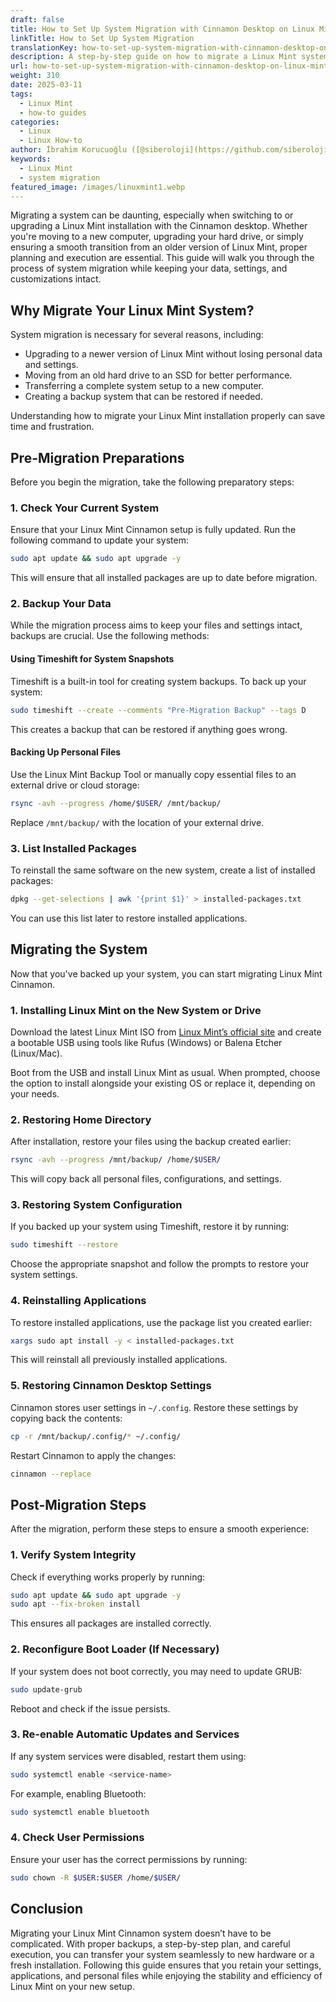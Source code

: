 ```yaml
---
draft: false
title: How to Set Up System Migration with Cinnamon Desktop on Linux Mint
linkTitle: How to Set Up System Migration
translationKey: how-to-set-up-system-migration-with-cinnamon-desktop-on-linux-mint
description: A step-by-step guide on how to migrate a Linux Mint system with Cinnamon desktop.
url: how-to-set-up-system-migration-with-cinnamon-desktop-on-linux-mint
weight: 310
date: 2025-03-11
tags:
  - Linux Mint
  - how-to guides
categories:
  - Linux
  - Linux How-to
author: İbrahim Korucuoğlu ([@siberoloji](https://github.com/siberoloji))
keywords:
  - Linux Mint
  - system migration
featured_image: /images/linuxmint1.webp
---
```

Migrating a system can be daunting, especially when switching to or upgrading a Linux Mint installation with the Cinnamon desktop. Whether you're moving to a new computer, upgrading your hard drive, or simply ensuring a smooth transition from an older version of Linux Mint, proper planning and execution are essential. This guide will walk you through the process of system migration while keeping your data, settings, and customizations intact.

## Why Migrate Your Linux Mint System?

System migration is necessary for several reasons, including:

- Upgrading to a newer version of Linux Mint without losing personal data and settings.
- Moving from an old hard drive to an SSD for better performance.
- Transferring a complete system setup to a new computer.
- Creating a backup system that can be restored if needed.

Understanding how to migrate your Linux Mint installation properly can save time and frustration.

## Pre-Migration Preparations

Before you begin the migration, take the following preparatory steps:

### 1. **Check Your Current System**

Ensure that your Linux Mint Cinnamon setup is fully updated. Run the following command to update your system:

```bash
sudo apt update && sudo apt upgrade -y
```

This will ensure that all installed packages are up to date before migration.

### 2. **Backup Your Data**

While the migration process aims to keep your files and settings intact, backups are crucial. Use the following methods:

#### Using Timeshift for System Snapshots

Timeshift is a built-in tool for creating system backups. To back up your system:

```bash
sudo timeshift --create --comments "Pre-Migration Backup" --tags D
```

This creates a backup that can be restored if anything goes wrong.

#### Backing Up Personal Files

Use the Linux Mint Backup Tool or manually copy essential files to an external drive or cloud storage:

```bash
rsync -avh --progress /home/$USER/ /mnt/backup/
```

Replace `/mnt/backup/` with the location of your external drive.

### 3. **List Installed Packages**

To reinstall the same software on the new system, create a list of installed packages:

```bash
dpkg --get-selections | awk '{print $1}' > installed-packages.txt
```

You can use this list later to restore installed applications.

## Migrating the System

Now that you've backed up your system, you can start migrating Linux Mint Cinnamon.

### 1. **Installing Linux Mint on the New System or Drive**

Download the latest Linux Mint ISO from [Linux Mint’s official site](https://linuxmint.com/download.php) and create a bootable USB using tools like Rufus (Windows) or Balena Etcher (Linux/Mac).

Boot from the USB and install Linux Mint as usual. When prompted, choose the option to install alongside your existing OS or replace it, depending on your needs.

### 2. **Restoring Home Directory**

After installation, restore your files using the backup created earlier:

```bash
rsync -avh --progress /mnt/backup/ /home/$USER/
```

This will copy back all personal files, configurations, and settings.

### 3. **Restoring System Configuration**

If you backed up your system using Timeshift, restore it by running:

```bash
sudo timeshift --restore
```

Choose the appropriate snapshot and follow the prompts to restore your system settings.

### 4. **Reinstalling Applications**

To restore installed applications, use the package list you created earlier:

```bash
xargs sudo apt install -y < installed-packages.txt
```

This will reinstall all previously installed applications.

### 5. **Restoring Cinnamon Desktop Settings**

Cinnamon stores user settings in `~/.config`. Restore these settings by copying back the contents:

```bash
cp -r /mnt/backup/.config/* ~/.config/
```

Restart Cinnamon to apply the changes:

```bash
cinnamon --replace
```

## Post-Migration Steps

After the migration, perform these steps to ensure a smooth experience:

### 1. **Verify System Integrity**

Check if everything works properly by running:

```bash
sudo apt update && sudo apt upgrade -y
sudo apt --fix-broken install
```

This ensures all packages are installed correctly.

### 2. **Reconfigure Boot Loader (If Necessary)**

If your system does not boot correctly, you may need to update GRUB:

```bash
sudo update-grub
```

Reboot and check if the issue persists.

### 3. **Re-enable Automatic Updates and Services**

If any system services were disabled, restart them using:

```bash
sudo systemctl enable <service-name>
```

For example, enabling Bluetooth:

```bash
sudo systemctl enable bluetooth
```

### 4. **Check User Permissions**

Ensure your user has the correct permissions by running:

```bash
sudo chown -R $USER:$USER /home/$USER/
```

## Conclusion

Migrating your Linux Mint Cinnamon system doesn’t have to be complicated. With proper backups, a step-by-step plan, and careful execution, you can transfer your system seamlessly to new hardware or a fresh installation. Following this guide ensures that you retain your settings, applications, and personal files while enjoying the stability and efficiency of Linux Mint on your new setup.
